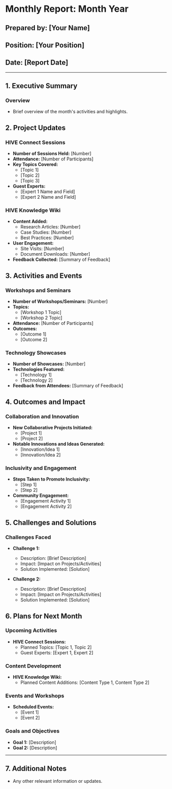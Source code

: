 # Monthly Report: Month Year

## Prepared by: [Your Name]
## Position: [Your Position]
## Date: [Report Date]

---

## 1. Executive Summary

### Overview
- Brief overview of the month's activities and highlights.

## 2. Project Updates

### HIVE Connect Sessions
- **Number of Sessions Held:** [Number]
- **Attendance:** [Number of Participants]
- **Key Topics Covered:**
	- [Topic 1]
	- [Topic 2]
	- [Topic 3]
- **Guest Experts:**
	- [Expert 1 Name and Field]
	- [Expert 2 Name and Field]

### HIVE Knowledge Wiki
- **Content Added:**
	- Research Articles: [Number]
	- Case Studies: [Number]
	- Best Practices: [Number]
- **User Engagement:**
	- Site Visits: [Number]
	- Document Downloads: [Number]
- **Feedback Collected:** [Summary of Feedback]

## 3. Activities and Events

### Workshops and Seminars
- **Number of Workshops/Seminars:** [Number]
- **Topics:**
	- [Workshop 1 Topic]
	- [Workshop 2 Topic]
- **Attendance:** [Number of Participants]
- **Outcomes:**
	- [Outcome 1]
	- [Outcome 2]

### Technology Showcases
- **Number of Showcases:** [Number]
- **Technologies Featured:**
	- [Technology 1]
	- [Technology 2]
- **Feedback from Attendees:** [Summary of Feedback]

## 4. Outcomes and Impact

### Collaboration and Innovation
- **New Collaborative Projects Initiated:**
	- [Project 1]
	- [Project 2]
- **Notable Innovations and Ideas Generated:**
	- [Innovation/Idea 1]
	- [Innovation/Idea 2]

### Inclusivity and Engagement
- **Steps Taken to Promote Inclusivity:**
	- [Step 1]
	- [Step 2]
- **Community Engagement:**
	- [Engagement Activity 1]
	- [Engagement Activity 2]

## 5. Challenges and Solutions

### Challenges Faced
- **Challenge 1:**
	- Description: [Brief Description]
	- Impact: [Impact on Projects/Activities]
	- Solution Implemented: [Solution]

- **Challenge 2:**
	- Description: [Brief Description]
	- Impact: [Impact on Projects/Activities]
	- Solution Implemented: [Solution]

## 6. Plans for Next Month

### Upcoming Activities
- **HIVE Connect Sessions:**
	- Planned Topics: [Topic 1, Topic 2]
	- Guest Experts: [Expert 1, Expert 2]
### Content Development 
- **HIVE Knowledge Wiki:**
	- Planned Content Additions: [Content Type 1, Content Type 2] 
### Events and Workshops
- **Scheduled Events:**
	- [Event 1] 
	- [Event 2] 
### Goals and Objectives
- **Goal 1:** [Description] 
- **Goal 2:** [Description] 
--- 
## 7. Additional Notes 
- Any other relevant information or updates. 